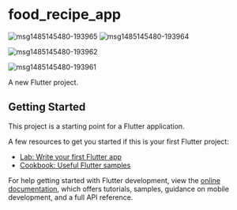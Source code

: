 # food_recipe_app
![msg1485145480-193965](https://user-images.githubusercontent.com/65229450/227463779-475c5e23-ecb6-4f23-b57d-b81ada593f82.jpg) ![msg1485145480-193964](https://user-images.githubusercontent.com/65229450/227464164-265bed81-675b-410c-9c5f-09aaf48629aa.jpg)

![msg1485145480-193962](https://user-images.githubusercontent.com/65229450/227464242-cbf2a3b0-c780-4152-b5a5-57b08b49674c.jpg)

![msg1485145480-193961](https://user-images.githubusercontent.com/65229450/227464266-fef32e4d-3956-4260-b3d0-c95cce72b174.jpg)

A new Flutter project.

## Getting Started

This project is a starting point for a Flutter application.

A few resources to get you started if this is your first Flutter project:

- [Lab: Write your first Flutter app](https://docs.flutter.dev/get-started/codelab)
- [Cookbook: Useful Flutter samples](https://docs.flutter.dev/cookbook)

For help getting started with Flutter development, view the
[online documentation](https://docs.flutter.dev/), which offers tutorials,
samples, guidance on mobile development, and a full API reference.
